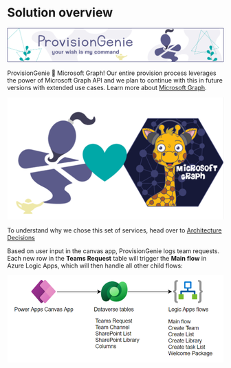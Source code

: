 # Solution overview

![header image](../media/index/Genie_Header.png)

ProvisionGenie 💜 Microsoft Graph! Our entire provision process leverages the power of Microsoft Graph API and we plan to continue with this in future versions with extended use cases. Learn more about [Microsoft Graph](https://docs.microsoft.com/graph/overview).

![ProvisionGenie loves Microsoft Graph](../media/corecomponents/ProvisionGenieLovesGraph.png)

To understand why we chose this set of services, head over to [Architecture Decisions](../architecturedecisions.md)

Based on user input in the canvas app, ProvisionGenie logs team requests. Each new row in the **Teams Request** table will trigger the **Main flow** in Azure Logic Apps, which will then handle all other child flows:

![solution overview](../media/corecomponents/PG-solution-overview.png)